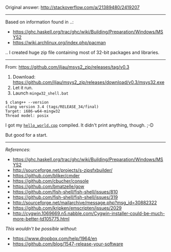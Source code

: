 Original answer: http://stackoverflow.com/a/21389480/2419207

---

Based on information found in ..:

- https://ghc.haskell.org/trac/ghc/wiki/Building/Preparation/Windows/MSYS2
- https://wiki.archlinux.org/index.php/pacman

.. I created huge zip file containing most of 32-bit packages and libraries.

---

From:
https://github.com/iljau/msys2_zip/releases/tag/v0.3

1. Download: https://github.com/iljau/msys2_zip/releases/download/v0.3/msys32.exe
2. Let it run.
3. Launch `mingw32_shell.bat`

```
$ clang++ --version
clang version 3.4 (tags/RELEASE_34/final)
Target: i686-w64-mingw32
Thread model: posix
```
    
I got my [`hello_world.cpp`](https://en.wikibooks.org/wiki/C%2B%2B_Programming/Examples/Hello_world#Hello_World_-_Writing.2C_Compiling_and_Running_a_C.2B.2B_Program) compiled. It didn't print anything, though. ;-D

But good for a start.

---

*References*:
- https://ghc.haskell.org/trac/ghc/wiki/Building/Preparation/Windows/MSYS2
- http://sourceforge.net/projects/s-zipsfxbuilder/
- https://github.com/bliker/cmder
- https://github.com/cbucher/console
- https://github.com/bmatzelle/gow
- https://github.com/fish-shell/fish-shell/issues/810
- https://github.com/fish-shell/fish-shell/issues/319
- http://sourceforge.net/mailarchive/message.php?msg_id=30882322
- https://github.com/kripken/emscripten/issues/2029
- http://cygwin.1069669.n5.nabble.com/Cygwin-installer-could-be-much-more-better-td105775.html

*This wouldn't be possible without*:
- https://www.dropbox.com/help/1964/en
- https://github.com/blog/1547-release-your-software
